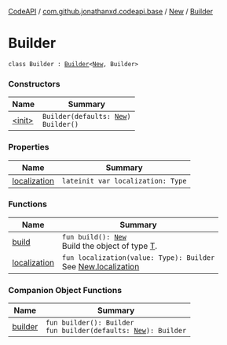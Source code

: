 [CodeAPI](../../../index.md) / [com.github.jonathanxd.codeapi.base](../../index.md) / [New](../index.md) / [Builder](.)

# Builder

`class Builder : `[`Builder`](../../../com.github.jonathanxd.codeapi.builder/-builder/index.md)`<`[`New`](../index.md)`, Builder>`

### Constructors

| Name | Summary |
|---|---|
| [&lt;init&gt;](-init-.md) | `Builder(defaults: `[`New`](../index.md)`)`<br>`Builder()` |

### Properties

| Name | Summary |
|---|---|
| [localization](localization.md) | `lateinit var localization: Type` |

### Functions

| Name | Summary |
|---|---|
| [build](build.md) | `fun build(): `[`New`](../index.md)<br>Build the object of type [T](#). |
| [localization](localization.md) | `fun localization(value: Type): Builder`<br>See [New.localization](../localization.md) |

### Companion Object Functions

| Name | Summary |
|---|---|
| [builder](builder.md) | `fun builder(): Builder`<br>`fun builder(defaults: `[`New`](../index.md)`): Builder` |
